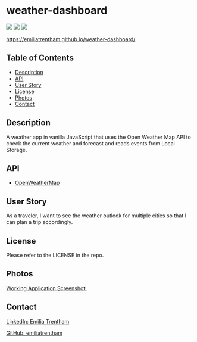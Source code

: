 # weather-dashboard

![](https://img.shields.io/badge/CSS-blue.svg)
![](https://img.shields.io/badge/HTML-orange.svg)
![](https://img.shields.io/badge/JavaScript-yellow.svg)

<a href="https://emiliatrentham.github.io/weather-dashboard/">https://emiliatrentham.github.io/weather-dashboard/</a>

## Table of Contents

- [Description](#description)
- [API](#api)
- [User Story](#user-story)
- [License](#license)
- [Photos](#photos)
- [Contact](#contact)

## Description

A weather app in vanilla JavaScript that uses the Open Weather Map API to check the current weather and forecast and reads events from Local Storage.

## API
- <a href="https://openweathermap.org/" >OpenWeatherMap</a>

## User Story

As a traveler, I want to see the weather outlook for multiple cities so that I can plan a trip accordingly.


## License

Please refer to the LICENSE in the repo.

## Photos
[Working Application Screenshot!](./Develop/Assets/project-screenshot.png)

## Contact

<a href="https://www.linkedin.com/in/emilia-trentham-987a59164/" >LinkedIn: Emilia Trentham</a>

<a href="https://github.com/emiliatrentham%22%3EGithub:">GitHub: emiliatrentham</a>
